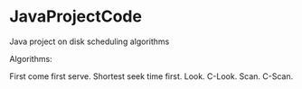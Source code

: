 # JavaProjectCode
Java project on disk scheduling algorithms

Algorithms:

First come first serve.
Shortest seek time first.
Look.
C-Look.
Scan.
C-Scan.
